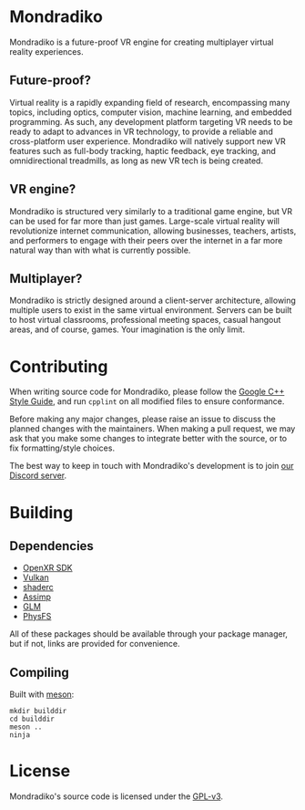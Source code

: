 # Mondradiko
Mondradiko is a future-proof VR engine for creating multiplayer virtual reality experiences.

## Future-proof?
Virtual reality is a rapidly expanding field of research, encompassing many topics, including optics, computer vision, machine learning, and embedded programming. As such, any development platform targeting VR needs to be ready to adapt to advances in VR technology, to provide a reliable and cross-platform user experience. Mondradiko will natively support new VR features such as full-body tracking, haptic feedback, eye tracking, and omnidirectional treadmills, as long as new VR tech is being created.

## VR engine?
Mondradiko is structured very similarly to a traditional game engine, but VR can be used for far more than just games. Large-scale virtual reality will revolutionize internet communication, allowing businesses, teachers, artists, and performers to engage with their peers over the internet in a far more natural way than with what is currently possible.

## Multiplayer?
Mondradiko is strictly designed around a client-server architecture, allowing multiple users to exist in the same virtual environment. Servers can be built to host virtual classrooms, professional meeting spaces, casual hangout areas, and of course, games. Your imagination is the only limit.

# Contributing
When writing source code for Mondradiko, please follow the [Google C++ Style Guide](https://google.github.io/styleguide/cppguide.html), and run `cpplint` on all modified files to ensure conformance.

Before making any major changes, please raise an issue to discuss the planned changes with the maintainers. When making a pull request, we may ask that you make some changes to integrate better with the source, or to fix formatting/style choices.

The best way to keep in touch with Mondradiko's development is to join [our Discord server](https://discord.gg/NENngxc).

# Building

## Dependencies

- [OpenXR SDK](https://github.com/KhronosGroup/OpenXR-SDK)
- [Vulkan](https://www.lunarg.com/vulkan-sdk/)
- [shaderc](https://github.com/google/shaderc)
- [Assimp](http://assimp.org/)
- [GLM](https://github.com/g-truc/glm)
- [PhysFS](https://www.icculus.org/physfs/)

All of these packages should be available through your package manager, but if not, links are provided for convenience.

## Compiling

Built with [meson](https://mesonbuild.com/):

```
mkdir builddir
cd builddir
meson ..
ninja
```

# License
Mondradiko's source code is licensed under the [GPL-v3](https://www.gnu.org/licenses/).

